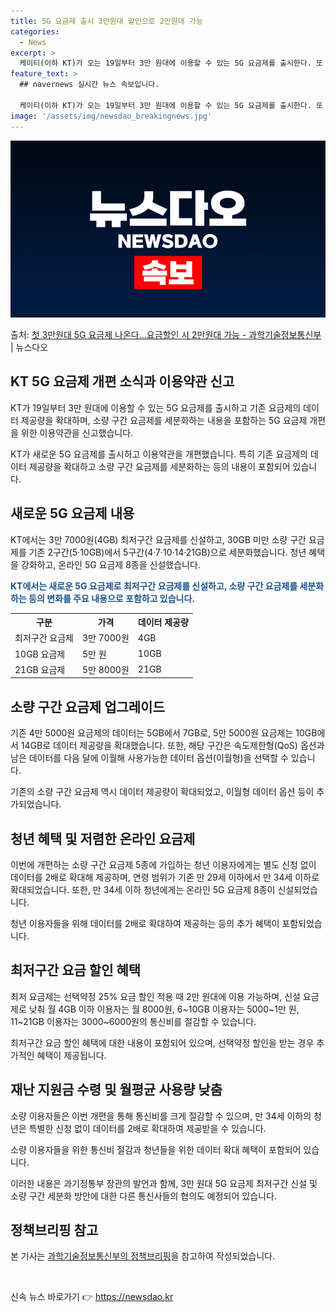 ```yaml
---
title: 5G 요금제 출시 3만원대 할인으로 2만원대 가능
categories:
  - News
excerpt: >
  케이티(이하 KT)가 오는 19일부터 3만 원대에 이용할 수 있는 5G 요금제를 출시한다. 또 기존 요금제의…
feature_text: >
  ## navernews 실시간 뉴스 속보입니다.

  케이티(이하 KT)가 오는 19일부터 3만 원대에 이용할 수 있는 5G 요금제를 출시한다. 또 기존 요금제의…
image: '/assets/img/newsdao_breakingnews.jpg'
---
```


![뉴스다오 속보](/assets/img/newsdao_breakingnews.jpg)

<p>출처: <a href="https://newsdao.kr/3024" rel="dofollow">첫 3만원대 5G 요금제 나온다…요금할인 시 2만원대 가능  - 과학기술정보통신부</a> | 뉴스다오</p>

<h2 data-ke-size="size26">KT 5G 요금제 개편 소식과 이용약관 신고</h2>
KT가 19일부터 3만 원대에 이용할 수 있는 5G 요금제를 출시하고 기존 요금제의 데이터 제공량을 확대하며, 소량 구간 요금제를 세분화하는 내용을 포함하는 5G 요금제 개편을 위한 이용약관을 신고했습니다.

<p data-ke-size="size16">KT가 새로운 5G 요금제를 출시하고 이용약관을 개편했습니다. 특히 기존 요금제의 데이터 제공량을 확대하고 소량 구간 요금제를 세분화하는 등의 내용이 포함되어 있습니다.</p>

<h2 data-ke-size="size24">새로운 5G 요금제 내용</h2>
KT에서는 3만 7000원(4GB) 최저구간 요금제를 신설하고, 30GB 미만 소량 구간 요금제를 기존 2구간(5·10GB)에서 5구간(4·7·10·14·21GB)으로 세분화했습니다. 청년 혜택을 강화하고, 온라인 5G 요금제 8종을 신설했습니다.

<p data-ke-size="size16"><b><span style="color: #1a5490;">KT에서는 새로운 5G 요금제로 최저구간 요금제를 신설하고, 소량 구간 요금제를 세분화하는 등의 변화를 주요 내용으로 포함하고 있습니다.</span></b></p>

<table>
	<tr>
		<th>구분</th>
		<th>가격</th>
		<th>데이터 제공량</th>
	</tr>
	<tr>
		<td>최저구간 요금제</td>
		<td>3만 7000원</td>
		<td>4GB</td>
	</tr>
	<tr>
		<td>10GB 요금제</td>
		<td>5만 원</td>
		<td>10GB</td>
	</tr>
	<tr>
		<td>21GB 요금제</td>
		<td>5만 8000원</td>
		<td>21GB</td>
	</tr>
</table>

<h2 data-ke-size="size24">소량 구간 요금제 업그레이드</h2>
기존 4만 5000원 요금제의 데이터는 5GB에서 7GB로, 5만 5000원 요금제는 10GB에서 14GB로 데이터 제공량을 확대했습니다. 또한, 해당 구간은 속도제한형(QoS) 옵션과 남은 데이터를 다음 달에 이월해 사용가능한 데이터 옵션(이월형)을 선택할 수 있습니다.

<p data-ke-size="size16">기존의 소량 구간 요금제 역시 데이터 제공량이 확대되었고, 이월형 데이터 옵션 등이 추가되었습니다.</p>

<h2 data-ke-size="size24">청년 혜택 및 저렴한 온라인 요금제</h2>
이번에 개편하는 소량 구간 요금제 5종에 가입하는 청년 이용자에게는 별도 신청 없이 데이터를 2배로 확대해 제공하며, 연령 범위가 기존 만 29세 이하에서 만 34세 이하로 확대되었습니다. 또한, 만 34세 이하 청년에게는 온라인 5G 요금제 8종이 신설되었습니다.

<p data-ke-size="size16">청년 이용자들을 위해 데이터를 2배로 확대하여 제공하는 등의 추가 혜택이 포함되었습니다.</p>

<h2 data-ke-size="size24">최저구간 요금 할인 혜택</h2>
최저 요금제는 선택약정 25% 요금 할인 적용 때 2만 원대에 이용 가능하며, 신설 요금제로 낮춰 월 4GB 이하 이용자는 월 8000원, 6~10GB 이용자는 5000~1만 원, 11~21GB 이용자는 3000~6000원의 통신비를 절감할 수 있습니다.

<p data-ke-size="size16">최저구간 요금 할인 혜택에 대한 내용이 포함되어 있으며, 선택약정 할인을 받는 경우 추가적인 혜택이 제공됩니다.</p>

<h2 data-ke-size="size24">재난 지원금 수령 및 월평균 사용량 낮춤</h2>
소량 이용자들은 이번 개편을 통해 통신비를 크게 절감할 수 있으며, 만 34세 이하의 청년은 특별한 신청 없이 데이터를 2배로 확대하여 제공받을 수 있습니다.

<p data-ke-size="size16">소량 이용자들을 위한 통신비 절감과 청년들을 위한 데이터 확대 혜택이 포함되어 있습니다.</p>

<p data-ke-size="size16">이러한 내용은 과기정통부 장관의 발언과 함께, 3만 원대 5G 요금제 최저구간 신설 및 소량 구간 세분화 방안에 대한 다른 통신사들의 협의도 예정되어 있습니다.</p>

<h2 data-ke-size="size24">정책브리핑 참고</h2>
본 기사는 <a href="https://newsdao.kr/3024">과학기술정보통신부의 정책브리핑</a>을 참고하여 작성되었습니다. 

<p data-ke-size="size16">&nbsp;</p> 

신속 뉴스 바로가기 👉 <a href="https://newsdao.kr" rel="dofollow">https://newsdao.kr</a>


